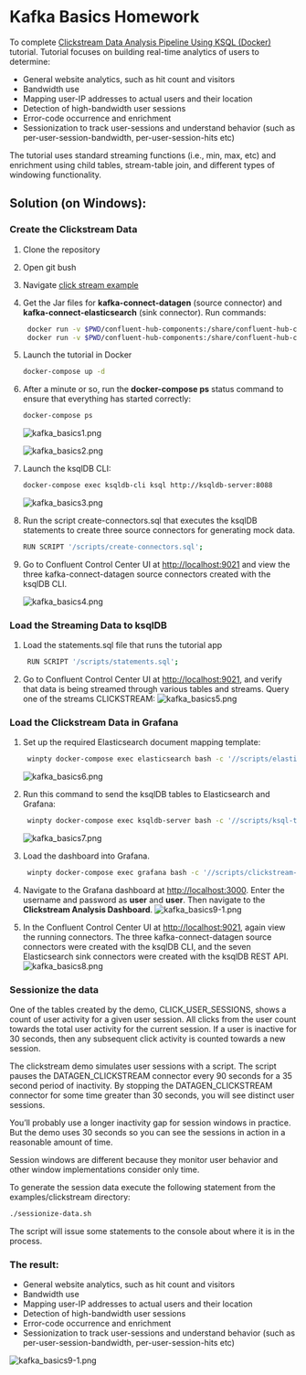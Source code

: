 # Kafka Basics Homework

To complete [Clickstream Data Analysis Pipeline Using KSQL (Docker)](https://docs.confluent.io/current/ksql/docs/tutorials/clickstream-docker.html#ksql-clickstream-docker) tutorial. Tutorial focuses on building real-time analytics of users to determine:

- General website analytics, such as hit count and visitors
- Bandwidth use
- Mapping user-IP addresses to actual users and their location
- Detection of high-bandwidth user sessions
- Error-code occurrence and enrichment
- Sessionization to track user-sessions and understand behavior (such as per-user-session-bandwidth, per-user-session-hits etc)

The tutorial uses standard streaming functions (i.e., min, max, etc) and enrichment using child tables, stream-table join, and different types of windowing functionality.

## Solution (on Windows):

### Create the Clickstream Data

1. Clone the repository
2. Open git bush
3. Navigate [click stream example](./examples/clickstream)
4. Get the Jar files for **kafka-connect-datagen** (source connector) and **kafka-connect-elasticsearch** (sink connector). Run commands:
   ```bash
    docker run -v $PWD/confluent-hub-components:/share/confluent-hub-components confluentinc/ksqldb-server:0.8.0 confluent-hub install --no-prompt confluentinc/kafka-connect-datagen:0.4.0
    docker run -v $PWD/confluent-hub-components:/share/confluent-hub-components confluentinc/ksqldb-server:0.8.0 confluent-hub install --no-prompt confluentinc/kafka-connect-elasticsearch:10.0.2
   ```
5. Launch the tutorial in Docker
    ```bash
    docker-compose up -d
   ```
6. After a minute or so, run the **docker-compose ps** status command to ensure that everything has started correctly:
    ```bash
    docker-compose ps
    ```
    ![kafka_basics1.png](./img/kafka_basics1.png)
   
    ![kafka_basics2.png](./img/kafka_basics2.png)
   
7. Launch the ksqlDB CLI:
    ```bash
    docker-compose exec ksqldb-cli ksql http://ksqldb-server:8088
    ```
   ![kafka_basics3.png](./img/kafka_basics3.png)
   
8. Run the script create-connectors.sql that executes the ksqlDB statements to create three source connectors for generating mock data.
    ```bash
    RUN SCRIPT '/scripts/create-connectors.sql';
   ```
9. Go to Confluent Control Center UI at [http://localhost:9021](http://localhost:9021) and view the three kafka-connect-datagen source connectors created with the ksqlDB CLI.

   ![kafka_basics4.png](./img/kafka_basics4.png)

### Load the Streaming Data to ksqlDB

1. Load the statements.sql file that runs the tutorial app
   ```bash
    RUN SCRIPT '/scripts/statements.sql';
   ```
2. Go to Confluent Control Center UI at [http://localhost:9021](http://localhost:9021), and verify that data is being streamed through various tables and streams. Query one of the streams CLICKSTREAM:
    ![kafka_basics5.png](./img/kafka_basics5.png)

### Load the Clickstream Data in Grafana

1. Set up the required Elasticsearch document mapping template:
   ```bash
    winpty docker-compose exec elasticsearch bash -c '//scripts/elastic-dynamic-template.sh'
   ```
   ![kafka_basics6.png](./img/kafka_basics6.png)
   
2. Run this command to send the ksqlDB tables to Elasticsearch and Grafana:
   ```bash
    winpty docker-compose exec ksqldb-server bash -c '//scripts/ksql-tables-to-grafana.sh'
   ```
   ![kafka_basics7.png](./img/kafka_basics7.png)
   
3. Load the dashboard into Grafana.
   ```bash
    winpty docker-compose exec grafana bash -c '//scripts/clickstream-analysis-dashboard.sh'
   ```
4. Navigate to the Grafana dashboard at [http://localhost:3000](http://localhost:3000). Enter the username and password as **user** and **user**. Then navigate to the **Clickstream Analysis Dashboard**.
   ![kafka_basics9-1.png](./img/kafka_basics9-1.png)
   
5. In the Confluent Control Center UI at [http://localhost:9021](http://localhost:9021), again view the running connectors. The three kafka-connect-datagen source connectors were created with the ksqlDB CLI, and the seven Elasticsearch sink connectors were created with the ksqlDB REST API.
   ![kafka_basics8.png](./img/kafka_basics8.png)

### Sessionize the data

One of the tables created by the demo, CLICK_USER_SESSIONS, shows a count of user activity for a given user session. All clicks from the user count towards the total user activity for the current session. If a user is inactive for 30 seconds, then any subsequent click activity is counted towards a new session.

The clickstream demo simulates user sessions with a script. The script pauses the DATAGEN_CLICKSTREAM connector every 90 seconds for a 35 second period of inactivity. By stopping the DATAGEN_CLICKSTREAM connector for some time greater than 30 seconds, you will see distinct user sessions.

You’ll probably use a longer inactivity gap for session windows in practice. But the demo uses 30 seconds so you can see the sessions in action in a reasonable amount of time.

Session windows are different because they monitor user behavior and other window implementations consider only time.

To generate the session data execute the following statement from the examples/clickstream directory:
```bash
./sessionize-data.sh
```
The script will issue some statements to the console about where it is in the process.

### The result:

- General website analytics, such as hit count and visitors
- Bandwidth use
- Mapping user-IP addresses to actual users and their location
- Detection of high-bandwidth user sessions
- Error-code occurrence and enrichment
- Sessionization to track user-sessions and understand behavior (such as per-user-session-bandwidth, per-user-session-hits etc)

![kafka_basics9-1.png](./img/kafka_basics9-2.png)
